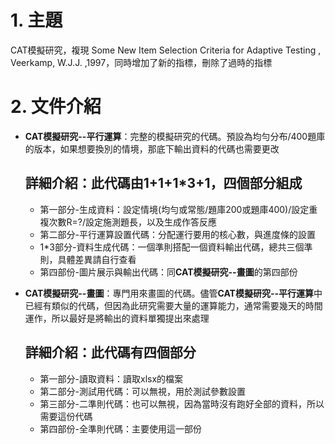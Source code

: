 # 1. 主題
CAT模擬研究，複現 Some New Item Selection Criteria for Adaptive Testing , Veerkamp, W.J.J. ,1997，同時增加了新的指標，刪除了過時的指標

# 2. 文件介紹
- **CAT模擬研究--平行運算**：完整的模擬研究的代碼。預設為均勻分布/400題庫的版本，如果想要換別的情境，那底下輸出資料的代碼也需要更改
  ## **詳細介紹**：此代碼由1+1+1*3+1，四個部分組成
  - 第一部分-生成資料：設定情境(均勻或常態/題庫200或題庫400)/設定重複次數R=?/設定施測題長，以及生成作答反應
  - 第二部分-平行運算設置代碼：分配運行要用的核心數，與進度條的設置
  - 1*3部分-資料生成代碼：一個準則搭配一個資料輸出代碼，總共三個準則，具體差異請自行查看
  - 第四部份-圖片展示與輸出代碼：同**CAT模擬研究--畫圖**的第四部份

- **CAT模擬研究--畫圖**：專門用來畫圖的代碼。儘管**CAT模擬研究--平行運算**中已經有類似的代碼，但因為此研究需要大量的運算能力，通常需要幾天的時間運作，所以最好是將輸出的資料單獨提出來處理
  ## **詳細介紹**：此代碼有四個部分
  - 第一部分-讀取資料：讀取xlsx的檔案
  - 第二部分-測試用代碼：可以無視，用於測試參數設置
  - 第三部分-二準則代碼：也可以無視，因為當時沒有跑好全部的資料，所以需要這份代碼
  - 第四部份-全準則代碼：主要使用這一部份
